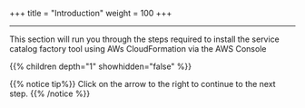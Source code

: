 +++
title = "Introduction"
weight = 100
+++

---

This section will run you through the steps required to install the service catalog factory tool using AWs CloudFormation via the AWS Console



{{% children depth="1" showhidden="false" %}}

{{% notice tip%}}
Click on the arrow to the right to continue to the next step.
{{% /notice %}}